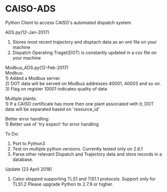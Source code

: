 # CAISO-ADS
Python Client to access CAISO's automated dispatch system

ADS.py(12-Jan-2017)<br />
  1) Stores most recent trajectory and disptach data as an xml file on your machine<br />
  2) Dispatch Operating Traget(DOT) is constantly updated in a csv file on your machine<br />


Modbus_ADS.py(12-Feb-2017)<br />
  Modbus:<br />
    1) Added a Modbus server.<br />
    2) DOT data will be served on Modbus addresses 40001, 40003 and so on.<br /> 
    3) Flag on register 10001 indicates quality of data<br />

  Multiple plants:<br />
    1) If a CAISO certificate has more then one plant associated with it, DOT data will be separated based on 'resource_id' <br />
  
  Better error handling:<br />
    1) Better use of 'try expect' for error handling<br />
    
    
To Do:<br />
 1) Port to Python3<br />
 2) Test on multiple python versions. Currently tested only on 2.6.1<br />
 3) Parse other relevant Dispatch and Trajectory data and store records in a database.<br />
 
 Update (23 April 2018)
 1) Caiso stopped supporting TLS1 and TlS1.1 protocols. Support only for TLS1.2 Please upgrade Python to 2.7.9 or higher.
